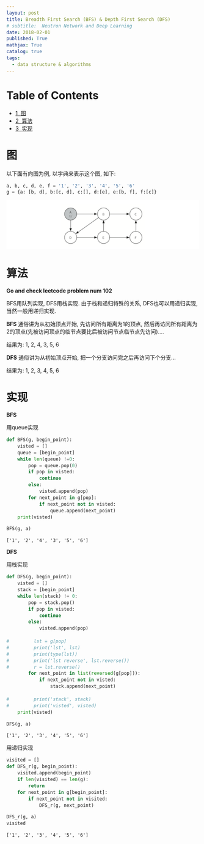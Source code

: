 ```yaml
---
layout: post
title: Breadth First Search (BFS) & Depth First Search (DFS)
# subtitle:  Neutron Network and Deep Learning
date: 2018-02-01
published: True
mathjax: True
catalog: true
tags:
  - data structure & algorithms
---
```


<h1>Table of Contents<span class="tocSkip"></span></h1>
<div class="toc"><ul class="toc-item"><li><span><a href="#图" data-toc-modified-id="图-1"><span class="toc-item-num">1&nbsp;&nbsp;</span>图</a></span></li><li><span><a href="#算法" data-toc-modified-id="算法-2"><span class="toc-item-num">2&nbsp;&nbsp;</span>算法</a></span></li><li><span><a href="#实现" data-toc-modified-id="实现-3"><span class="toc-item-num">3&nbsp;&nbsp;</span>实现</a></span></li></ul></div>

# 图

以下面有向图为例, 以字典来表示这个图, 如下:


```python
a, b, c, d, e, f = '1', '2', '3', '4', '5', '6'
g = {a: [b, d], b:[c, d], c:[], d:[e], e:[b, f], f:[c]}
```

<img src='/img/deep_learning_course/BFS_DFS.png' width='800'>

# 算法

**Go and check leetcode problem num 102**

BFS用队列实现, DFS用栈实现. 由于栈和递归特殊的关系, DFS也可以用递归实现, 当然一般用递归实现.

**BFS**
通俗讲为从初始顶点开始, 先访问所有距离为1的顶点, 然后再访问所有距离为2的顶点(先被访问顶点的临节点要比后被访问节点临节点先访问)....

结果为: 1, 2, 4, 3, 5, 6

**DFS**
通俗讲为从初始顶点开始, 把一个分支访问完之后再访问下个分支...

结果为: 1, 2, 3, 4, 5, 6

# 实现

**BFS**

用queue实现


```python
def BFS(g, begin_point):
    visted = []
    queue = [begin_point]
    while len(queue) !=0:
        pop = queue.pop(0)
        if pop in visted:
            continue
        else:
            visted.append(pop)
        for next_point in g[pop]:
            if next_point not in visted:
                queue.append(next_point)
    print(visted)
```


```python
BFS(g, a)
```

    ['1', '2', '4', '3', '5', '6']


**DFS**

用栈实现


```python
def DFS(g, begin_point):
    visted = []
    stack = [begin_point]
    while len(stack) != 0:
        pop = stack.pop()
        if pop in visted:
            continue
        else:
            visted.append(pop)

#         lst = g[pop]
#         print('lst', lst)
#         print(type(lst))
#         print('lst reverse', lst.reverse())
#         r = lst.reverse()
        for next_point in list(reversed(g[pop])):
            if next_point not in visted:
                stack.append(next_point)

#         print('stack', stack)
#         print('visted', visted)
    print(visted)
```


```python
DFS(g, a)
```

    ['1', '2', '3', '4', '5', '6']


用递归实现


```python
visited = []
def DFS_r(g, begin_point):
    visited.append(begin_point)
    if len(visited) == len(g):
        return
    for next_point in g[begin_point]:
        if next_point not in visited:
            DFS_r(g, next_point)
```


```python
DFS_r(g, a)
visited
```




    ['1', '2', '3', '4', '5', '6']
